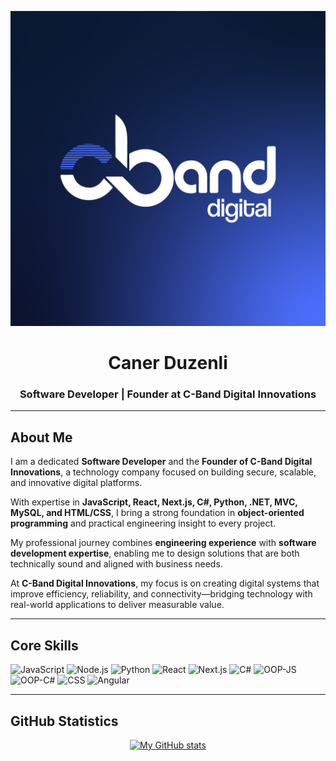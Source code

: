 <p align="center">
  <img src="assets/app_logo@1024.png" alt="C-Band Digital Innovations Logo" width="700"/>
</p>

<h1 align="center">Caner Duzenli</h1>
<h3 align="center">Software Developer | Founder at C-Band Digital Innovations</h3>

---

## About Me  

I am a dedicated **Software Developer** and the **Founder of C-Band Digital Innovations**, a technology company focused on building secure, scalable, and innovative digital platforms.  

With expertise in **JavaScript, React, Next.js, C#, Python, .NET, MVC, MySQL, and HTML/CSS**, I bring a strong foundation in **object-oriented programming** and practical engineering insight to every project.  

My professional journey combines **engineering experience** with **software development expertise**, enabling me to design solutions that are both technically sound and aligned with business needs.  

At **C-Band Digital Innovations**, my focus is on creating digital systems that improve efficiency, reliability, and connectivity—bridging technology with real-world applications to deliver measurable value.  

---

## Core Skills  

<p align="center">
  
![JavaScript](https://img.shields.io/badge/code-JavaScript-informational?style=for-the-badge&logo=javascript&logoColor=white&color=51be8d)
![Node.js](https://img.shields.io/badge/code-Node.js-informational?style=for-the-badge&logo=node.js&logoColor=white&color=51be8d)
![Python](https://img.shields.io/badge/code-Python-informational?style=for-the-badge&logo=python&logoColor=white&color=51be8d)
![React](https://img.shields.io/badge/code-React-informational?style=for-the-badge&logo=react&logoColor=white&color=51be8d)
![Next.js](https://img.shields.io/badge/code-Next.js-informational?style=for-the-badge&logo=next.js&logoColor=white&color=51be8d)
![C#](https://img.shields.io/badge/code-CSharp-informational?style=for-the-badge&logo=csharp&logoColor=white&color=51be8d)
![OOP-JS](https://img.shields.io/badge/concept-OOP_JS-informational?style=for-the-badge&logo=javascript&logoColor=white&color=51be8d)
![OOP-C#](https://img.shields.io/badge/concept-OOP_CSharp-informational?style=for-the-badge&logo=csharp&logoColor=white&color=51be8d)
![CSS](https://img.shields.io/badge/web-CSS-informational?style=for-the-badge&logo=css3&logoColor=white&color=51be8d)
![Angular](https://img.shields.io/badge/web-Angular-informational?style=for-the-badge&logo=angular&logoColor=white&color=51be8d)

</p>

---

## GitHub Statistics  

<p align="center">
  <a href="https://github.com/canerduzenli">
    <img height="205px" src="https://github-readme-stats.vercel.app/api?username=canerduzenli&theme=vue&show_icons=true" alt="My GitHub stats"/>
  </a>
</p>
